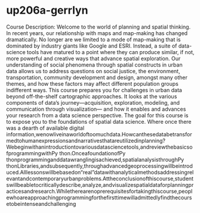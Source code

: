 # up206a-gerrlyn
Course Description: Welcome to the world of planning and spatial thinking. In recent years, our relationship with maps and map-making has changed dramatically. No longer are we limited to a mode of map-making that is dominated by industry giants like Google and ESRI. Instead, a suite of data-science tools have matured to a point where they can produce similar, if not, more powerful and creative ways that advance spatial exploration. Our understanding of social phenomena through spatial constructs in urban data allows us to address questions on social justice, the environment, transportation, community development and design, amongst many other themes, and how these factors may affect different population groups indifferent ways. This course prepares you for challenges in urban data beyond off-the-shelf cartographic approaches. It looks at the various components of dataʼs journey—acquisition, exploration, modeling, and communication through visualization— and how it enables and advances your research from a data science perspective. The goal for this course is to expose you to the foundations of spatial data science. Where once there was a dearth of available digital information,wenowliveinaworldoftoomuchdata.Howcanthesedatabetransformedtohumanexpressionsandnarrativesthatareutilizedinplanning?Webeginwithanintroductiontovariousdatasciencetools,andreviewthebasicsofprogrammingwithPy thon.OnceafoundationofPy thonprogramminganddatawranglingisachieved,spatialanalysisthroughPy thonLibraries,andsubsequently,throughadvancedgeoprocessingwillbeintroduced.Alllessonswillbebasedon“real”datawithanalyticalmethodsaddressingrelevantandcontemporaryurbanproblems.Attheconclusionofthiscourse,studentswillbeabletocriticallydescribe,analyze,andvisualizespatialdataforplanningpracticesandresearch.Whiletherearenoprerequisitesfortakingthiscourse,peoplewhoareapproachingprogrammingforthefirsttimewilladmittedlyfindthecoursetobeintenseandchallenging
